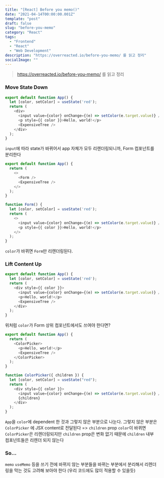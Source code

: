 ```yaml
---
title: "[React] Before you memo()"
date: "2021-04-14T00:00:00.001Z"
template: "post"
draft: false
slug: "before-you-memo"
category: "React"
tags:
  - "Frontend"
  - "React"
  - "Web Development"
description: "https://overreacted.io/before-you-memo/ 를 읽고 정리"
socialImage: ""
---
```


> https://overreacted.io/before-you-memo/ 를 읽고 정리

### Move State Down 
```javascript
export default function App() {
  let [color, setColor] = useState('red');
  return (
    <div>
      <input value={color} onChange={(e) => setColor(e.target.value)} />
      <p style={{ color }}>Hello, world!</p>
      <ExpensiveTree />
    </div>
  );
}
```
`input`에 따라 state가 바뀌어서 app 자체가 모두 리렌더링되니까, Form 컴포넌트를 분리한다 
```javascript
export default function App() {
  return (
    <>
      <Form />
      <ExpensiveTree />
    </>
  );
}

function Form() {
  let [color, setColor] = useState('red');
  return (
    <>
      <input value={color} onChange={(e) => setColor(e.target.value)} />
      <p style={{ color }}>Hello, world!</p>
    </>
  );
}
```
`color`가 바뀌면 `Form`만 리렌더링된다. 

### Lift Content Up 
```javascript
export default function App() {
  let [color, setColor] = useState('red');
  return (
    <div style={{ color }}>
      <input value={color} onChange={(e) => setColor(e.target.value)} />
      <p>Hello, world!</p>
      <ExpensiveTree />
    </div>
  );
}
```
위처럼 `color`가 Form 상위 컴포넌트에서도 쓰여야 한다면? 

```javascript
export default function App() {
  return (
    <ColorPicker>
      <p>Hello, world!</p>
      <ExpensiveTree />
    </ColorPicker>
  );
}

function ColorPicker({ children }) {
  let [color, setColor] = useState("red");
  return (
    <div style={{ color }}>
      <input value={color} onChange={(e) => setColor(e.target.value)} />
      {children}
    </div>
  );
}
```

`App`을 `color`에 dependent 한 것과 그렇지 않은 부분으로 나눈다.
그렇지 않은 부분은 `ColorPicker` 에 JSX content로 전달된다 => `children` prop
`color`이 바뀌면 `ColorPicker`은 리렌더링되지만 `children` prop은 변화 없기 때문에 `children` 내부 컴포넌트들은 리렌더 되지 않는다

### So...
`memo` `useMemo` 등을 쓰기 전에 바뀌지 않는 부분들을 바뀌는 부분에서 분리해서 리렌더링을 막는 것도 고려해 보아야 한다
(우리 코드에도 많이 적용할 수 있을듯) 
